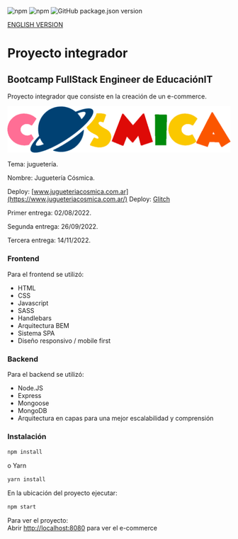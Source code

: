 ![npm](https://img.shields.io/npm/v/npm?color=green)  ![npm](https://img.shields.io/npm/v/express?label=express&logo=Express)  ![GitHub package.json version](https://img.shields.io/github/package-json/v/migmm/e-commerce)

[ENGLISH VERSION](https://github.com/migmm/e-commerce/blob/main/README.md)

# Proyecto integrador
## Bootcamp FullStack Engineer de __EducaciónIT__ 
Proyecto integrador que consiste en la creación de un e-commerce.


 <img src="https://github.com/migmm/e-commerce/blob/main/public/img/logocolor.png" alt="Logo"/>
 
 
Tema: juguetería.

Nombre: Juguetería Cósmica.

Deploy: [www.jugueteriacosmica.com.ar](https://www.jugueteriacosmica.com.ar/)
Deploy: [Glitch](https://massive-iridescent-iron.glitch.me/)

Primer entrega: 02/08/2022.

Segunda entrega: 26/09/2022.

Tercera entrega: 14/11/2022.

### Frontend

Para el frontend se utilizó:

- HTML
- CSS
- Javascript
- SASS
- Handlebars
- Arquitectura BEM
- Sistema SPA
- Diseño responsivo / mobile first


### Backend

Para el backend se utilizó:

- Node.JS
- Express
- Mongoose
- MongoDB
- Arquitectura en capas para una mejor escalabilidad y comprensión


### Instalación
```bash
npm install
```
o Yarn
```bash
yarn install 
```

 En la ubicación del proyecto ejecutar:

```bash
npm start
```

Para ver el proyecto:<br />
Abrir [http://localhost:8080](http://localhost:8080) para ver el e-commerce
